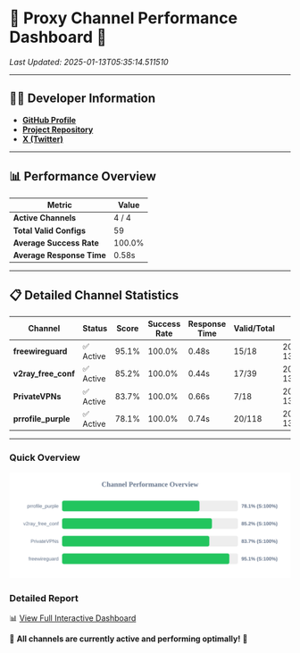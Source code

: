 # 🌟 Proxy Channel Performance Dashboard 🌟

_Last Updated: 2025-01-13T05:35:14.511510_

---

## 👩‍💻 Developer Information

- **[GitHub Profile](https://github.com/4n0nymou3)**  
- **[Project Repository](https://github.com/4n0nymou3/multi-proxy-config-fetcher)**  
- **[X (Twitter)](https://x.com/4n0nymou3)**  

---

## 📊 Performance Overview

| Metric                | Value       |
|-----------------------|-------------|
| **Active Channels**   | 4 / 4       |
| **Total Valid Configs** | 59          |
| **Average Success Rate** | 100.0%      |
| **Average Response Time** | 0.58s       |

---

## 📋 Detailed Channel Statistics

| Channel          | Status     | Score  | Success Rate | Response Time | Valid/Total | Last Success               |
|------------------|------------|--------|--------------|---------------|-------------|----------------------------|
| **freewireguard**  | ✅ Active  | 95.1%  | 100.0% | 0.48s         | 15/18       | 2025-01-13T05:35:14.509650 |
| **v2ray_free_conf**  | ✅ Active  | 85.2%  | 100.0% | 0.44s         | 17/39       | 2025-01-13T05:35:13.289469 |
| **PrivateVPNs**  | ✅ Active  | 83.7%  | 100.0% | 0.66s         | 7/18       | 2025-01-13T05:35:13.990375 |
| **prrofile_purple**  | ✅ Active  | 78.1%  | 100.0% | 0.74s         | 20/118       | 2025-01-13T05:35:12.770707 |

---

### Quick Overview
<div align="center">
  <a href="https://raw.githubusercontent.com/nullluser/NullRepo/refs/heads/main/assets/channel_stats_chart.svg">
    <img src="https://raw.githubusercontent.com/nullluser/NullRepo/refs/heads/main/assets/channel_stats_chart.svg" alt="Source Performance Statistics" width="800">
  </a>
</div>

### Detailed Report
📊 [View Full Interactive Dashboard](https://htmlpreview.github.io/?https://github.com/nullluser/NullRepo/blob/main/assets/performance_report.html)

🎉 **All channels are currently active and performing optimally!** 🎉
